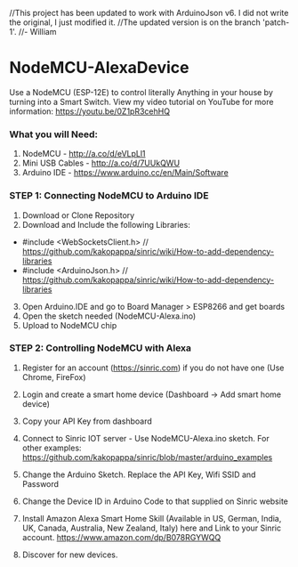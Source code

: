 //This project has been updated to work with ArduinoJson v6. I did not write the original, I just modified it. 
//The updated version is on the branch 'patch-1'. 
//- William


# NodeMCU-AlexaDevice
Use a NodeMCU (ESP-12E) to control literally Anything in your house by turning into a Smart Switch.
View my video tutorial on YouTube for more information: https://youtu.be/0Z1pR3cehHQ

### What you will Need:
 1. NodeMCU - http://a.co/d/eVLpLl1
 2. Mini USB Cables - http://a.co/d/7UUkQWU
 3. Arduino IDE - https://www.arduino.cc/en/Main/Software
 
### STEP 1: Connecting NodeMCU to Arduino IDE

1. Download or Clone Repository
2. Download and Include the following Libraries:
 - #include <WebSocketsClient.h> //  https://github.com/kakopappa/sinric/wiki/How-to-add-dependency-libraries
 - #include <ArduinoJson.h> // https://github.com/kakopappa/sinric/wiki/How-to-add-dependency-libraries
3. Open Arduino.IDE and go to Board Manager > ESP8266 and get boards
4. Open the sketch needed (NodeMCU-Alexa.ino)
4. Upload to NodeMCU chip

### STEP 2: Controlling NodeMCU with Alexa

1. Register for an account (https://sinric.com) if you do not have one (Use Chrome, FireFox)

2. Login and create a smart home device (Dashboard -> Add smart home device)

3. Copy your API Key from dashboard

4. Connect to Sinric IOT server - Use NodeMCU-Alexa.ino sketch. For other examples:  https://github.com/kakopappa/sinric/blob/master/arduino_examples

5. Change the Arduino Sketch. Replace the API Key, Wifi SSID and Password

6. Change the Device ID in Arduino Code to that supplied on Sinric website

7. Install Amazon Alexa Smart Home Skill (Available in US, German, India, UK, Canada, Australia, New Zealand, Italy) here and Link to your Sinric account. https://www.amazon.com/dp/B078RGYWQQ

8. Discover for new devices.
